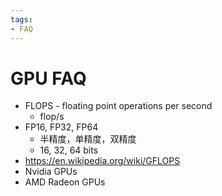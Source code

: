 ```yaml
---
tags:
- FAQ
---
```


# GPU FAQ

- FLOPS - floating point operations per second
  - flop/s
- FP16, FP32, FP64
  - 半精度，单精度，双精度
  - 16, 32, 64 bits
- https://en.wikipedia.org/wiki/GFLOPS
- Nvidia GPUs
- AMD Radeon GPUs
